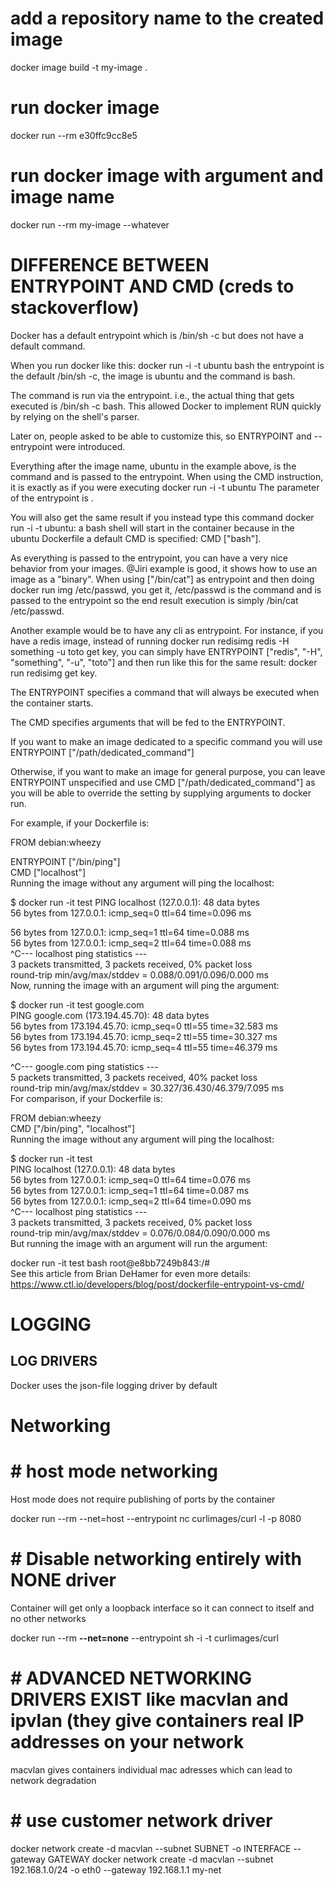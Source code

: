 # add a repository name to the created image
docker image build -t my-image .

# run docker image
docker run --rm e30ffc9cc8e5

# run docker image with argument and image name
 docker run --rm my-image --whatever

# DIFFERENCE BETWEEN ENTRYPOINT AND CMD (creds to stackoverflow)
Docker has a default entrypoint which is /bin/sh -c but does not have a default command.

When you run docker like this: docker run -i -t ubuntu bash the entrypoint is the default /bin/sh -c, the image is ubuntu and the command is bash.

The command is run via the entrypoint. i.e., the actual thing that gets executed is /bin/sh -c bash. This allowed Docker to implement RUN quickly by relying on the shell's parser.

Later on, people asked to be able to customize this, so ENTRYPOINT and --entrypoint were introduced.

Everything after the image name, ubuntu in the example above, is the command and is passed to the entrypoint. When using the CMD instruction, it is exactly as if you were executing
docker run -i -t ubuntu <cmd>
The parameter of the entrypoint is <cmd>.

You will also get the same result if you instead type this command docker run -i -t ubuntu: a bash shell will start in the container because in the ubuntu Dockerfile a default CMD is specified:
CMD ["bash"].

As everything is passed to the entrypoint, you can have a very nice behavior from your images. @Jiri example is good, it shows how to use an image as a "binary". When using ["/bin/cat"] as entrypoint and then doing docker run img /etc/passwd, you get it, /etc/passwd is the command and is passed to the entrypoint so the end result execution is simply /bin/cat /etc/passwd.

Another example would be to have any cli as entrypoint. For instance, if you have a redis image, instead of running docker run redisimg redis -H something -u toto get key, you can simply have ENTRYPOINT ["redis", "-H", "something", "-u", "toto"] and then run like this for the same result: docker run redisimg get key.

The ENTRYPOINT specifies a command that will always be executed when the container starts.

The CMD specifies arguments that will be fed to the ENTRYPOINT.

If you want to make an image dedicated to a specific command you will use ENTRYPOINT ["/path/dedicated_command"]

Otherwise, if you want to make an image for general purpose, you can leave ENTRYPOINT unspecified and use CMD ["/path/dedicated_command"] as you will be able to override the setting by supplying arguments to docker run.

For example, if your Dockerfile is:

FROM debian:wheezy  

ENTRYPOINT ["/bin/ping"]  
CMD ["localhost"]  
Running the image without any argument will ping the localhost:

$ docker run -it test
PING localhost (127.0.0.1): 48 data bytes  
56 bytes from 127.0.0.1: icmp_seq=0 ttl=64 time=0.096 ms    

56 bytes from 127.0.0.1: icmp_seq=1 ttl=64 time=0.088 ms  
56 bytes from 127.0.0.1: icmp_seq=2 ttl=64 time=0.088 ms  
^C--- localhost ping statistics ---  
3 packets transmitted, 3 packets received, 0% packet loss  
round-trip min/avg/max/stddev = 0.088/0.091/0.096/0.000 ms  
Now, running the image with an argument will ping the argument:  

$ docker run -it test google.com  
PING google.com (173.194.45.70): 48 data bytes  
56 bytes from 173.194.45.70: icmp_seq=0 ttl=55 time=32.583 ms  
56 bytes from 173.194.45.70: icmp_seq=2 ttl=55 time=30.327 ms  
56 bytes from 173.194.45.70: icmp_seq=4 ttl=55 time=46.379 ms  

^C--- google.com ping statistics ---  
5 packets transmitted, 3 packets received, 40% packet loss  
round-trip min/avg/max/stddev = 30.327/36.430/46.379/7.095 ms  
For comparison, if your Dockerfile is:

FROM debian:wheezy  
CMD ["/bin/ping", "localhost"]  
Running the image without any argument will ping the localhost:  

$ docker run -it test  
PING localhost (127.0.0.1): 48 data bytes  
56 bytes from 127.0.0.1: icmp_seq=0 ttl=64 time=0.076 ms  
56 bytes from 127.0.0.1: icmp_seq=1 ttl=64 time=0.087 ms   
56 bytes from 127.0.0.1: icmp_seq=2 ttl=64 time=0.090 ms  
^C--- localhost ping statistics ---  
3 packets transmitted, 3 packets received, 0% packet loss    
round-trip min/avg/max/stddev = 0.076/0.084/0.090/0.000 ms  
But running the image with an argument will run the argument:  

docker run -it test bash 
root@e8bb7249b843:/#  
See this article from Brian DeHamer for even more details: https://www.ctl.io/developers/blog/post/dockerfile-entrypoint-vs-cmd/  

# LOGGING
## LOG DRIVERS
Docker uses the json-file logging driver by default


# Networking
# # host mode networking
Host mode does not require publishing of ports by the container

docker run --rm --net=host --entrypoint nc curlimages/curl -l -p 8080


# # Disable networking entirely with NONE driver
Container will get only a loopback interface so it can connect to itself and no other networks

docker run --rm **--net=none** --entrypoint sh -i -t curlimages/curl 

# # ADVANCED NETWORKING DRIVERS EXIST like macvlan and ipvlan (they give containers real IP addresses on your network
macvlan gives containers individual mac adresses which can lead to network degradation 

# # use customer network driver
docker network create -d macvlan --subnet SUBNET -o INTERFACE --gateway GATEWAY
docker network create -d macvlan --subnet 192.168.1.0/24 -o eth0 --gateway 192.168.1.1 my-net


